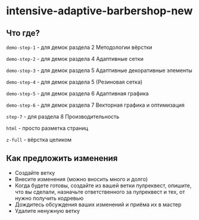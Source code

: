 # intensive-adaptive-barbershop-new

## Что где?

`demo-step-1` - для демок раздела 2 Методологии вёрстки

`demo-step-2` - для демок раздела 4 Адаптивные сетки

`demo-step-3` - для демок раздела 5 Адаптивные декоративные элементы

`demo-step-4` - для демок раздела 5 (Резиновая сетка)

`demo-step-5` - для демок раздела 6 Адаптивная графика

`demo-step-6` - для демок раздела 7 Векторная графика и оптимизация

`step-7`      - для раздела 8 Производительность

`html`        - просто разметка страниц

`z-full`      - вёрстка целиком


## Как предложить изменения

* Создайте ветку
* Внесите изменения (можно вносить много и долго)
* Когда будете готовы, создайте из вашей ветки пулреквест, опишите, что вы сделали, назначьте ответственного за пулреквест и тех, от нужно получить кодревью
* Дождитесь обсуждения ваших изменений и приёма их в мастер
* Удалите ненужную ветку
